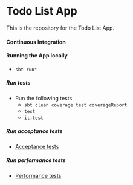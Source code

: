 Todo List App
====================

This is the repository for the Todo List App.

#### Continuous Integration


#### Running the App locally
* `sbt run"`


##### Run tests
* Run the following tests
    - `sbt clean coverage test coverageReport`
    - `test`
    - `it:test`

##### Run acceptance tests
* [Acceptance tests](https://github.com/derickdamoah/todo-acceptance-tests)

##### Run performance tests
* [Performance tests](https://github.com/derickdamoah/todo-performance-tests)
